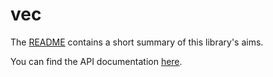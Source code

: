 # vec

The [README](https://github.com/Oldpug/vec/blob/master/README.md)
contains a short summary of this library's aims.

You can find the API documentation [here](docs).